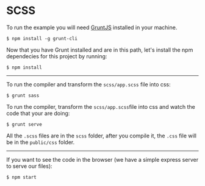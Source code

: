 # SCSS

To run the example you will need [GruntJS](https://gruntjs.com/) installed in your machine.

`$ npm install -g grunt-cli`

Now that you have Grunt installed and are in this path, let's install the npm dependecies for this project by running:

`$ npm install`

---

To run the compiler and transform the `scss/app.scss` file into css:

`$ grunt sass`

To run the compiler, transform the `scss/app.scss`file into css and watch the code that your are doing:

`$ grunt serve`

All the `.scss` files are in the `scss` folder, after you compile it, the `.css` file will be in the `public/css` folder.

---

If you want to see the code in the browser (we have a simple express server to serve our files):

`$ npm start`
